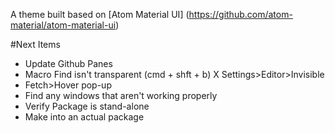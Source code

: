 A theme built based on [Atom Material UI] (https://github.com/atom-material/atom-material-ui)

#Next Items
- Update Github Panes
- Macro Find isn't transparent (cmd + shft + b)
X Settings>Editor>Invisible
- Fetch>Hover pop-up
- Find any windows that aren't working properly
- Verify Package is stand-alone
- Make into an actual package

